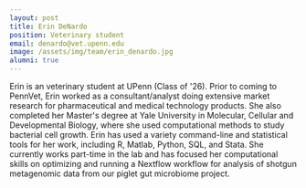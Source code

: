 ```yaml
---
layout: post
title: Erin DeNardo
position: Veterinary student
email: denardo@vet.upenn.edu
image: /assets/img/team/erin_denardo.jpg
alumni: true
---
```


Erin is an veterinary student at UPenn (Class of '26).  Prior to coming to PennVet, Erin worked as a consultant/analyst doing extensive market research for pharmaceutical and medical technology products.  She also completed her Master's degree at Yale University in Molecular, Cellular and Developmental Biology, where she used computational methods to study bacterial cell growth.  Erin has used a variety command-line and statistical tools for her work, including R, Matlab, Python, SQL, and Stata.  She currently works part-time in the lab and has focused her computational skills on optimizing and running a Nextflow workflow for analysis of shotgun metagenomic data from our piglet gut microbiome project.